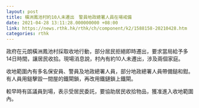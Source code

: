 ```yaml
---
layout: post
title: 橫洲鳳池村約10人未遷出　警員地政總署人員在場戒備
date: 2021-04-28 13:11:28.000000000 +08:00
link: https://news.rthk.hk/rthk/ch/component/k2/1588158-20210428.htm
categories: rthk
---
```


政府在元朗橫洲鳳池村採取收地行動，部分居民拒絕即時遷出，要求當局給予多14日時間，讓居民收拾。現場消息說，村內有約10人未遷出，涉及兩個家庭。

收地範圍內有多名保安員、警員及地政總署人員，部分地政總署人員帶備鎚和鉗。有人員用鎚擊毀一間屋的鐵閘鎖，再改用鐵鏈鎖上鐵閘。

較早時有區議員到場，表示受居民委託，要協助居民收拾物品，獲准進入收地範圍內。
